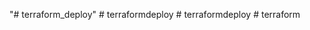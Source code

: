 "# terraform_deploy" 
#   t e r r a f o r m d e p l o y  
 #   t e r r a f o r m d e p l o y  
 #   t e r r a f o r m  
 
